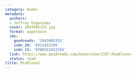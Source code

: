 ```yaml
---
category: books
metadata:
  authors:
  - Jeffrey Eugenides
  cover: 2043905153.jpg
  format: paperback
  ids:
    goodreads: '2043905153'
    isbn_10: '0312422156'
    isbn_13: '9780312422158'
  link: https://www.goodreads.com/book/show/2187.Middlesex
  status: read
title: Middlesex
---
```

